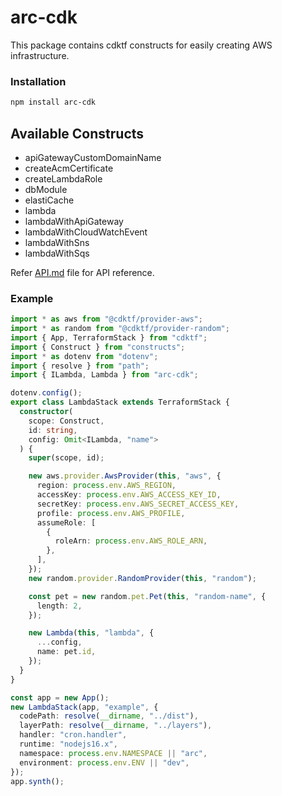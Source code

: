 # arc-cdk

This package contains cdktf constructs for easily creating AWS infrastructure.

### Installation

```bash
npm install arc-cdk
```

## Available Constructs

- apiGatewayCustomDomainName
- createAcmCertificate
- createLambdaRole
- dbModule
- elastiCache
- lambda
- lambdaWithApiGateway
- lambdaWithCloudWatchEvent
- lambdaWithSns
- lambdaWithSqs

Refer [API.md](https://github.com/sourcefuse/arc-cdk/blob/main/API.md) file for API reference.

### Example

```ts
import * as aws from "@cdktf/provider-aws";
import * as random from "@cdktf/provider-random";
import { App, TerraformStack } from "cdktf";
import { Construct } from "constructs";
import * as dotenv from "dotenv";
import { resolve } from "path";
import { ILambda, Lambda } from "arc-cdk";

dotenv.config();
export class LambdaStack extends TerraformStack {
  constructor(
    scope: Construct,
    id: string,
    config: Omit<ILambda, "name">
  ) {
    super(scope, id);

    new aws.provider.AwsProvider(this, "aws", {
      region: process.env.AWS_REGION,
      accessKey: process.env.AWS_ACCESS_KEY_ID,
      secretKey: process.env.AWS_SECRET_ACCESS_KEY,
      profile: process.env.AWS_PROFILE,
      assumeRole: [
        {
          roleArn: process.env.AWS_ROLE_ARN,
        },
      ],
    });
    new random.provider.RandomProvider(this, "random");

    const pet = new random.pet.Pet(this, "random-name", {
      length: 2,
    });

    new Lambda(this, "lambda", {
      ...config,
      name: pet.id,
    });
  }
}

const app = new App();
new LambdaStack(app, "example", {
  codePath: resolve(__dirname, "../dist"),
  layerPath: resolve(__dirname, "../layers"),
  handler: "cron.handler",
  runtime: "nodejs16.x",
  namespace: process.env.NAMESPACE || "arc",
  environment: process.env.ENV || "dev",
});
app.synth();
```


